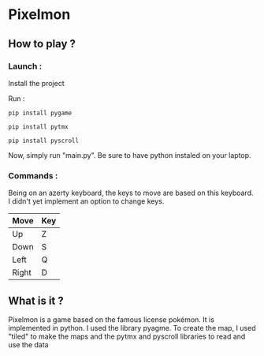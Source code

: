 # Pixelmon
## How to play ?
### Launch :
Install the project

Run :
```
pip install pygame
```
```
pip install pytmx
```
```
pip install pyscroll
```
Now, simply run "main.py". Be sure to have python instaled on your laptop.

### Commands :
Being on an azerty keyboard, the keys to move are based on this keyboard. I didn't yet implement an option to change keys.

| Move  |Key|
|-------|---|
| Up    | Z |
| Down  | S |
| Left  | Q |
| Right | D |

## What is it ?
Pixelmon is a game based on the famous license pokémon.
It is implemented in python.
I used the library pyagme.
To create the map, I used "tiled" to make the maps and the pytmx and pyscroll libraries to read and use the data
